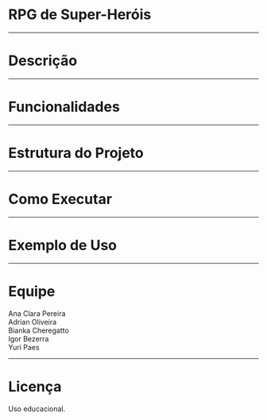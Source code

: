 # RPG de Super-Heróis

---

# Descrição

---

# Funcionalidades

---

# Estrutura do Projeto

---

# Como Executar

---

# Exemplo de Uso

---

# Equipe

Ana Clara Pereira<br>
Adrian Oliveira<br>
Bianka Cheregatto<br>
Igor Bezerra<br>
Yuri Paes

---

# Licença 

Uso educacional.
